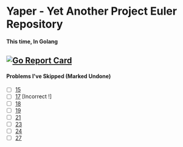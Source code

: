 # Yaper - Yet Another Project Euler Repository 
#### This time, In Golang
[![Go Report Card](https://goreportcard.com/badge/HankiGreed/Yaper)](https://goreportcard.com/report/HankiGreed/Yaper)
--- 

#### Problems I've Skipped (Marked Undone)
- [ ] [15](https://projecteuler.net/problem=15)
- [ ] [17](https://projecteuler.net/problem=17) [Incorrect !]
- [ ] [18](https://projecteuler.net/problem=18)
- [ ] [19](https://projecteuler.net/problem=19)
- [ ] [21](https://projecteuler.net/problem=21)
- [ ] [23](https://projecteuler.net/problem=23)
- [ ] [24](https://projecteuler.net/problem=24)
- [ ] [27](https://projecteuler.net/problem=27)
